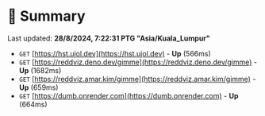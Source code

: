 # 📖 Summary
Last updated: **28/8/2024, 7:22:31 PTG "Asia/Kuala_Lumpur"**

- `GET` [https://hst.ujol.dev](https://hst.ujol.dev) - **Up** (566ms)
- `GET` [https://reddviz.deno.dev/gimme](https://reddviz.deno.dev/gimme) - **Up** (1682ms)
- `GET` [https://reddviz.amar.kim/gimme](https://reddviz.amar.kim/gimme) - **Up** (659ms)
- `GET` [https://dumb.onrender.com](https://dumb.onrender.com) - **Up** (664ms)
